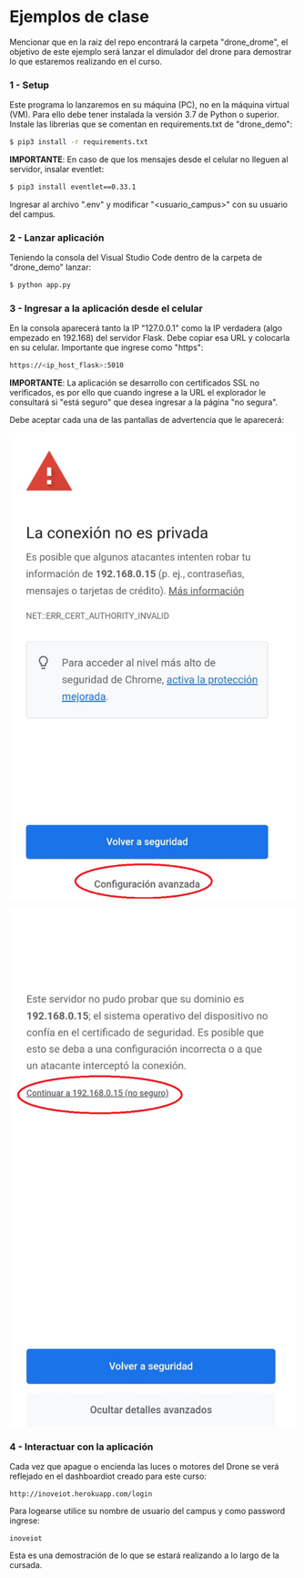 # Ejemplos de clase

Mencionar que en la raiz del repo encontrará la carpeta "drone_drome", el objetivo de este ejemplo será lanzar el dimulador del drone para demostrar lo que estaremos realizando en el curso.

### 1 - Setup
Este programa lo lanzaremos en su máquina (PC), no en la máquina virtual (VM). Para ello debe tener instalada la versión 3.7 de Python o superior.\
Instale las librerias que se comentan en requirements.txt de "drone_demo":
```sh
$ pip3 install -r requirements.txt
```

__IMPORTANTE__: En caso de que los mensajes desde el celular no lleguen al servidor, insalar eventlet:
```sh
$ pip3 install eventlet==0.33.1
```

Ingresar al archivo ".env" y modificar "<usuario_campus>" con su usuario del campus.

### 2 - Lanzar aplicación
Teniendo la consola del Visual Studio Code dentro de la carpeta de "drone_demo" lanzar:
```sh
$ python app.py
```

### 3 - Ingresar a la aplicación desde el celular
En la consola aparecerá tanto la IP "127.0.0.1" como la IP verdadera (algo empezado en 192.168) del servidor Flask. Debe copiar esa URL y colocarla en su celular. Importante que ingrese como "https":
```sh
https://<ip_host_flask>:5010
```

__IMPORTANTE__: La aplicación se desarrollo con certificados SSL no verificados, es por ello que cuando ingrese a la URL el explorador le consultará si "está seguro" que desea ingresar a la página "no segura".

Debe aceptar cada una de las pantallas de advertencia que le aparecerá:

![pantalla_1](pantalla_1.png)

![pantalla_2](pantalla_2.png)


### 4 - Interactuar con la aplicación
Cada vez que apague o encienda las luces o motores del Drone se verá reflejado en el dashboardiot creado para este curso:
```
http://inoveiot.herokuapp.com/login
```

Para logearse utilice su nombre de usuario del campus y como password ingrese:
```
inoveiot
```

Esta es una demostración de lo que se estará realizando a lo largo de la cursada.


